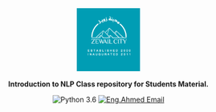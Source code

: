 <div align="center">
<img src="docs/source/_static/images/ZLogo.png" width="25%">

  
  **Introduction to NLP Class repository for Students Material.**
  
  
  ![Python 3.6](https://img.shields.io/badge/Python-3.6-brightgreen.svg)
  [![Eng.Ahmed Email](https://img.shields.io/badge/Eng.Ahmed-Email-blue)](mailto:ahmedbahaa944@gmail.com)
</div>
  
